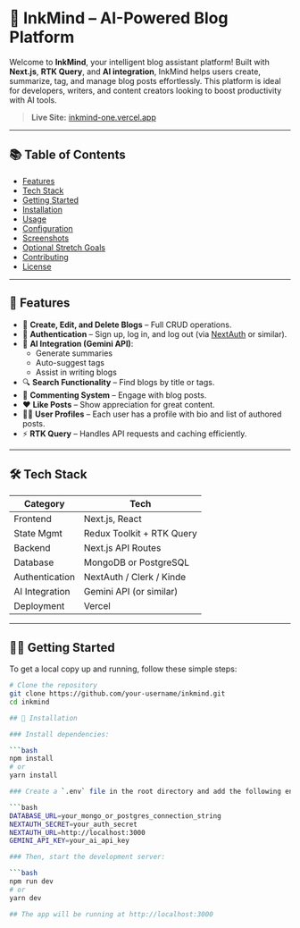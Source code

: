 # 🧠 InkMind – AI-Powered Blog Platform

Welcome to **InkMind**, your intelligent blog assistant platform! Built with **Next.js**, **RTK Query**, and **AI integration**, InkMind helps users create, summarize, tag, and manage blog posts effortlessly. This platform is ideal for developers, writers, and content creators looking to boost productivity with AI tools.

> **Live Site:** [inkmind-one.vercel.app](https://inkmind-one.vercel.app)

---

## 📚 Table of Contents

- [Features](#features)
- [Tech Stack](#tech-stack)
- [Getting Started](#getting-started)
- [Installation](#installation)
- [Usage](#usage)
- [Configuration](#configuration)
- [Screenshots](#screenshots)
- [Optional Stretch Goals](#optional-stretch-goals)
- [Contributing](#contributing)
- [License](#license)

---

## 🚀 Features

- 📝 **Create, Edit, and Delete Blogs** – Full CRUD operations.
- 🔐 **Authentication** – Sign up, log in, and log out (via [NextAuth](https://next-auth.js.org/) or similar).
- 🤖 **AI Integration (Gemini API)**:
  - Generate summaries
  - Auto-suggest tags
  - Assist in writing blogs
- 🔍 **Search Functionality** – Find blogs by title or tags.
- 💬 **Commenting System** – Engage with blog posts.
- ❤️ **Like Posts** – Show appreciation for great content.
- 🙋‍♂️ **User Profiles** – Each user has a profile with bio and list of authored posts.
- ⚡ **RTK Query** – Handles API requests and caching efficiently.

---

## 🛠 Tech Stack

| Category       | Tech                     |
|----------------|--------------------------|
| Frontend       | Next.js, React           |
| State Mgmt     | Redux Toolkit + RTK Query|
| Backend        | Next.js API Routes       |
| Database       | MongoDB or PostgreSQL    |
| Authentication | NextAuth / Clerk / Kinde |
| AI Integration | Gemini API (or similar)  |
| Deployment     | Vercel                   |

---

## 🧑‍💻 Getting Started

To get a local copy up and running, follow these simple steps:

```bash
# Clone the repository
git clone https://github.com/your-username/inkmind.git
cd inkmind

## 🧩 Installation

### Install dependencies:

```bash
npm install
# or
yarn install

### Create a `.env` file in the root directory and add the following environment variables:

```bash
DATABASE_URL=your_mongo_or_postgres_connection_string
NEXTAUTH_SECRET=your_auth_secret
NEXTAUTH_URL=http://localhost:3000
GEMINI_API_KEY=your_ai_api_key

### Then, start the development server:

```bash
npm run dev
# or
yarn dev

## The app will be running at http://localhost:3000



